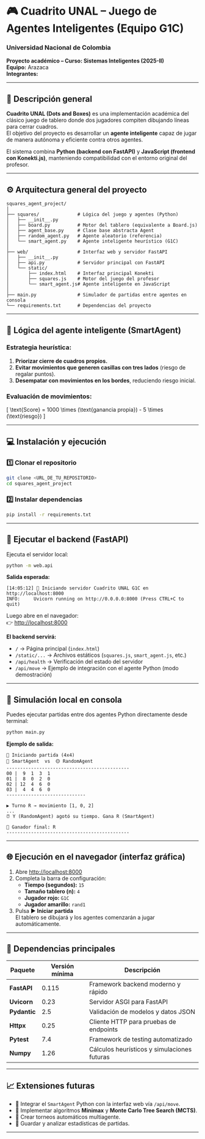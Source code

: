 # 🎮 Cuadrito UNAL – Juego de Agentes Inteligentes (Equipo G1C)

### Universidad Nacional de Colombia  
**Proyecto académico – Curso: Sistemas Inteligentes (2025-II)**  
**Equipo:** Arazaca  
**Integrantes:**  

---

## 🧠 Descripción general

**Cuadrito UNAL (Dots and Boxes)** es una implementación académica del clásico juego de tablero donde dos jugadores compiten dibujando líneas para cerrar cuadros.  
El objetivo del proyecto es desarrollar un **agente inteligente** capaz de jugar de manera autónoma y eficiente contra otros agentes.

El sistema combina **Python (backend con FastAPI)** y **JavaScript (frontend con Konekti.js)**, manteniendo compatibilidad con el entorno original del profesor.

---

## ⚙️ Arquitectura general del proyecto

```
squares_agent_project/
│
├── squares/              # Lógica del juego y agentes (Python)
│   ├── __init__.py
│   ├── board.py          # Motor del tablero (equivalente a Board.js)
│   ├── agent_base.py     # Clase base abstracta Agent
│   ├── random_agent.py   # Agente aleatorio (referencia)
│   └── smart_agent.py    # Agente inteligente heurístico (G1C)
│
├── web/                  # Interfaz web y servidor FastAPI
│   ├── __init__.py
│   ├── api.py            # Servidor principal con FastAPI
│   └── static/           
│       ├── index.html    # Interfaz principal Konekti
│       ├── squares.js    # Motor del juego del profesor
│       └── smart_agent.js# Agente inteligente en JavaScript
│
├── main.py               # Simulador de partidas entre agentes en consola
└── requirements.txt      # Dependencias del proyecto
```

---

## 🧩 Lógica del agente inteligente (SmartAgent)

### Estrategia heurística:
1. **Priorizar cierre de cuadros propios.**  
2. **Evitar movimientos que generen casillas con tres lados** (riesgo de regalar puntos).  
3. **Desempatar con movimientos en los bordes**, reduciendo riesgo inicial.

### Evaluación de movimientos:
\[
\text{Score} = 1000 \times (\text{ganancia propia}) - 5 \times (\text{riesgo})
\]

---

## 💻 Instalación y ejecución

### 1️⃣ Clonar el repositorio
```bash
git clone <URL_DE_TU_REPOSITORIO>
cd squares_agent_project
```

### 2️⃣ Instalar dependencias
```bash
pip install -r requirements.txt
```

---

## 🚀 Ejecutar el backend (FastAPI)

Ejecuta el servidor local:
```bash
python -m web.api
```

**Salida esperada:**
```
[14:05:12] 🚀 Iniciando servidor Cuadrito UNAL G1C en http://localhost:8000
INFO:     Uvicorn running on http://0.0.0.0:8000 (Press CTRL+C to quit)
```

Luego abre en el navegador:  
👉 [http://localhost:8000](http://localhost:8000)

**El backend servirá:**
- `/` → Página principal (`index.html`)  
- `/static/...` → Archivos estáticos (`squares.js`, `smart_agent.js`, etc.)  
- `/api/health` → Verificación del estado del servidor  
- `/api/move` → Ejemplo de integración con el agente Python (modo demostración)

---

## 🧠 Simulación local en consola

Puedes ejecutar partidas entre dos agentes Python directamente desde terminal:

```bash
python main.py
```

**Ejemplo de salida:**
```
🎯 Iniciando partida (4x4)
🔴 SmartAgent  vs  🟡 RandomAgent
---------------------------------------------
00 |  9  1  3  1
01 |  8  0  2  0
02 | 12  4  6  0
03 |  4  4  6  0
-----------------------------

▶️ Turno R → movimiento [1, 0, 2]
...
⏰ Y (RandomAgent) agotó su tiempo. Gana R (SmartAgent)

🏁 Ganador final: R
---------------------------------------------
```

---

## 🌐 Ejecución en el navegador (interfaz gráfica)

1. Abre [http://localhost:8000](http://localhost:8000)
2. Completa la barra de configuración:
   - **Tiempo (segundos):** `15`
   - **Tamaño tablero (n):** `4`
   - **Jugador rojo:** `G1C`
   - **Jugador amarillo:** `rand1`
3. Pulsa **▶️ Iniciar partida**  
   El tablero se dibujará y los agentes comenzarán a jugar automáticamente.

---

## 🧰 Dependencias principales

| Paquete | Versión mínima | Descripción |
|----------|----------------|-------------|
| **FastAPI** | 0.115 | Framework backend moderno y rápido |
| **Uvicorn** | 0.23 | Servidor ASGI para FastAPI |
| **Pydantic** | 2.5 | Validación de modelos y datos JSON |
| **Httpx** | 0.25 | Cliente HTTP para pruebas de endpoints |
| **Pytest** | 7.4 | Framework de testing automatizado |
| **Numpy** | 1.26 | Cálculos heurísticos y simulaciones futuras |

---

## 📈 Extensiones futuras

- 🔗 Integrar el `SmartAgent` Python con la interfaz web vía `/api/move`.  
- 🧮 Implementar algoritmos **Minimax** y **Monte Carlo Tree Search (MCTS)**.  
- 🤝 Crear torneos automáticos multiagente.  
- 💾 Guardar y analizar estadísticas de partidas.

---

